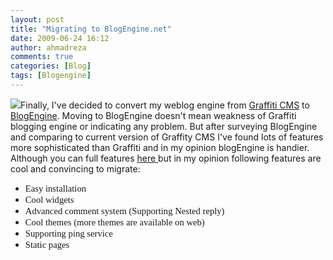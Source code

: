 ```yaml
---
layout: post
title: "Migrating to BlogEngine.net"
date: 2009-06-24 16:12
author: ahmadreza
comments: true
categories: [Blog]
tags: [Blogengine]
---
```



![](https://www.dotnetblogengine.net/themes/blogenginehome/images/benlogo80.gif)Finally, I've decided to convert my weblog engine from [Graffiti CMS](https://www.graffiticms.com/) to [BlogEngine](https://www.dotnetblogengine.net/). Moving to BlogEngine doesn't mean weakness of Graffiti blogging engine or indicating any problem. But after surveying BlogEngine and comparing to current version of Graffity CMS I've found lots of features more sophisticated than Graffiti and in my opinion blogEngine is handier. Although you can full features [here ](https://www.dotnetblogengine.net/page/Feature-table.aspx)but in my opinion following features are cool and convincing to migrate:
  <p style="font-family:calibri;font-size:11pt;margin:0 0 0 .375in;">
  

*   <span style="font-family:calibri;font-size:11pt;">Easy installation</span> 
*   <span style="font-family:calibri;font-size:11pt;">Cool widgets</span> 
*   <span style="font-family:calibri;font-size:11pt;">Advanced comment system (Supporting Nested reply)</span> 
*   <span style="font-family:calibri;font-size:11pt;">Cool themes (more themes are available on web)</span> 
*   <span style="font-family:calibri;font-size:11pt;">Supporting ping service</span> 
*   <span style="font-family:calibri;font-size:11pt;">Static pages</span> 

